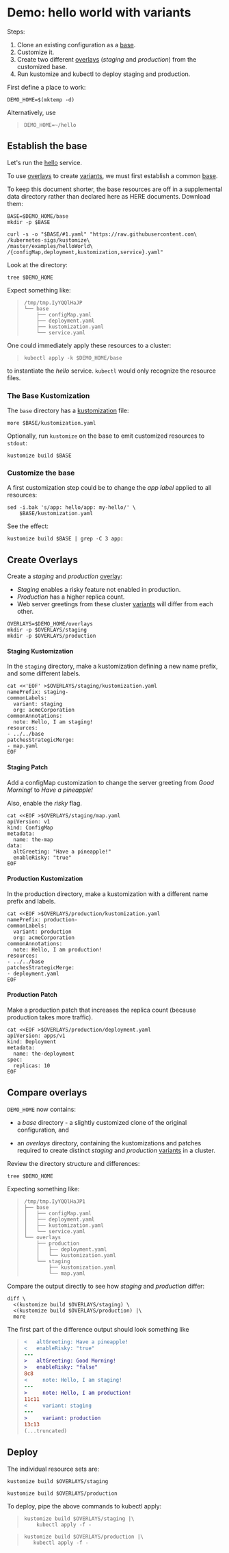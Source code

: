 [base]: ../../docs/glossary.md#base
[config]: https://github.com/kubernetes-sigs/kustomize/tree/master/examples/helloWorld
[gitops]: ../../docs/glossary.md#gitops
[hello]: https://github.com/monopole/hello
[kustomization]: ../../docs/glossary.md#kustomization
[original]: https://github.com/kubernetes-sigs/kustomize/tree/master/examples/helloWorld
[overlay]: ../../docs/glossary.md#overlay
[overlays]: ../../docs/glossary.md#overlay
[patch]: ../../docs/glossary.md#patch
[variant]: ../../docs/glossary.md#variant
[variants]: ../../docs/glossary.md#variant

# Demo: hello world with variants

Steps:

 1. Clone an existing configuration as a [base].
 1. Customize it.
 1. Create two different [overlays] (_staging_ and _production_)
    from the customized base.
 1. Run kustomize and kubectl to deploy staging and production.

First define a place to work:

<!-- @makeWorkplace @testAgainstLatestRelease -->
```
DEMO_HOME=$(mktemp -d)
```

Alternatively, use

> ```
> DEMO_HOME=~/hello
> ```

## Establish the base

Let's run the [hello] service.

To use [overlays] to create [variants], we must
first establish a common [base].

To keep this document shorter, the base resources are
off in a supplemental data directory rather than
declared here as HERE documents.  Download them:

<!-- @downloadBase @testAgainstLatestRelease -->
```
BASE=$DEMO_HOME/base
mkdir -p $BASE

curl -s -o "$BASE/#1.yaml" "https://raw.githubusercontent.com\
/kubernetes-sigs/kustomize\
/master/examples/helloWorld\
/{configMap,deployment,kustomization,service}.yaml"
```

Look at the directory:

<!-- @runTree -->
```
tree $DEMO_HOME
```

Expect something like:

> ```
> /tmp/tmp.IyYQQlHaJP
> └── base
>     ├── configMap.yaml
>     ├── deployment.yaml
>     ├── kustomization.yaml
>     └── service.yaml
> ```


One could immediately apply these resources to a
cluster:

> ```
> kubectl apply -k $DEMO_HOME/base
> ```

to instantiate the _hello_ service.  `kubectl`
would only recognize the resource files.

### The Base Kustomization

The `base` directory has a [kustomization] file:

<!-- @showKustomization @testAgainstLatestRelease -->
```
more $BASE/kustomization.yaml
```

Optionally, run `kustomize` on the base to emit
customized resources to `stdout`:

<!-- @buildBase @testAgainstLatestRelease -->
```
kustomize build $BASE
```

### Customize the base

A first customization step could be to change the _app
label_ applied to all resources:

<!-- @addLabel @testAgainstLatestRelease -->
```
sed -i.bak 's/app: hello/app: my-hello/' \
    $BASE/kustomization.yaml
```

See the effect:
<!-- @checkLabel @testAgainstLatestRelease -->
```
kustomize build $BASE | grep -C 3 app:
```

## Create Overlays

Create a _staging_ and _production_ [overlay]:

 * _Staging_ enables a risky feature not enabled in production.
 * _Production_ has a higher replica count.
 * Web server greetings from these cluster
   [variants] will differ from each other.

<!-- @overlayDirectories @testAgainstLatestRelease -->
```
OVERLAYS=$DEMO_HOME/overlays
mkdir -p $OVERLAYS/staging
mkdir -p $OVERLAYS/production
```

#### Staging Kustomization

In the `staging` directory, make a kustomization
defining a new name prefix, and some different labels.

<!-- @makeStagingKustomization @testAgainstLatestRelease -->
```
cat <<'EOF' >$OVERLAYS/staging/kustomization.yaml
namePrefix: staging-
commonLabels:
  variant: staging
  org: acmeCorporation
commonAnnotations:
  note: Hello, I am staging!
resources:
- ../../base
patchesStrategicMerge:
- map.yaml
EOF
```

#### Staging Patch

Add a configMap customization to change the server
greeting from _Good Morning!_ to _Have a pineapple!_

Also, enable the _risky_ flag.

<!-- @stagingMap @testAgainstLatestRelease -->
```
cat <<EOF >$OVERLAYS/staging/map.yaml
apiVersion: v1
kind: ConfigMap
metadata:
  name: the-map
data:
  altGreeting: "Have a pineapple!"
  enableRisky: "true"
EOF
```

#### Production Kustomization

In the production directory, make a kustomization
with a different name prefix and labels.

<!-- @makeProductionKustomization @testAgainstLatestRelease -->
```
cat <<EOF >$OVERLAYS/production/kustomization.yaml
namePrefix: production-
commonLabels:
  variant: production
  org: acmeCorporation
commonAnnotations:
  note: Hello, I am production!
resources:
- ../../base
patchesStrategicMerge:
- deployment.yaml
EOF
```


#### Production Patch

Make a production patch that increases the replica
count (because production takes more traffic).

<!-- @productionDeployment @testAgainstLatestRelease -->
```
cat <<EOF >$OVERLAYS/production/deployment.yaml
apiVersion: apps/v1
kind: Deployment
metadata:
  name: the-deployment
spec:
  replicas: 10
EOF
```

## Compare overlays


`DEMO_HOME` now contains:

 - a _base_ directory - a slightly customized clone
   of the original configuration, and

 - an _overlays_ directory, containing the kustomizations
   and patches required to create distinct _staging_
   and _production_ [variants] in a cluster.

Review the directory structure and differences:

<!-- @listFiles -->
```
tree $DEMO_HOME
```

Expecting something like:

> ```
> /tmp/tmp.IyYQQlHaJP1
> ├── base
> │   ├── configMap.yaml
> │   ├── deployment.yaml
> │   ├── kustomization.yaml
> │   └── service.yaml
> └── overlays
>     ├── production
>     │   ├── deployment.yaml
>     │   └── kustomization.yaml
>     └── staging
>         ├── kustomization.yaml
>         └── map.yaml
> ```

Compare the output directly
to see how _staging_ and _production_ differ:

<!-- @compareOutput -->
```
diff \
  <(kustomize build $OVERLAYS/staging) \
  <(kustomize build $OVERLAYS/production) |\
  more
```

The first part of the difference output should look
something like

> ```diff
> <   altGreeting: Have a pineapple!
> <   enableRisky: "true"
> ---
> >   altGreeting: Good Morning!
> >   enableRisky: "false"
> 8c8
> <     note: Hello, I am staging!
> ---
> >     note: Hello, I am production!
> 11c11
> <     variant: staging
> ---
> >     variant: production
> 13c13
> (...truncated)
> ```


## Deploy

The individual resource sets are:

<!-- @buildStaging @testAgainstLatestRelease -->
```
kustomize build $OVERLAYS/staging
```

<!-- @buildProduction @testAgainstLatestRelease -->
```
kustomize build $OVERLAYS/production
```

To deploy, pipe the above commands to kubectl apply:

> ```
> kustomize build $OVERLAYS/staging |\
>     kubectl apply -f -
> ```

> ```
> kustomize build $OVERLAYS/production |\
>    kubectl apply -f -
> ```
